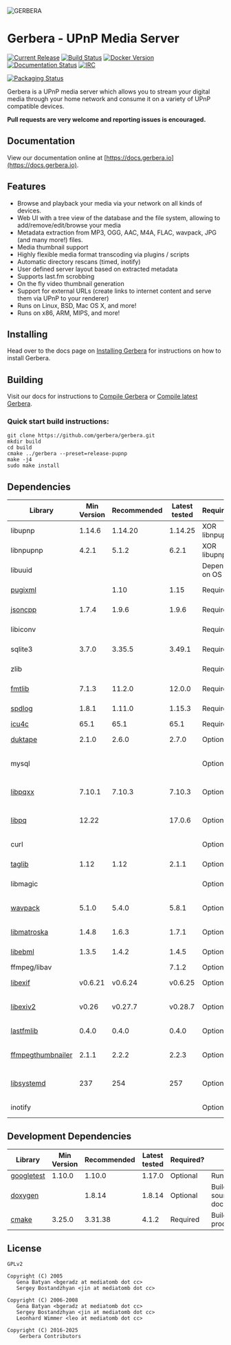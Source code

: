 <picture>
 <source media="(prefers-color-scheme: dark)" srcset="https://github.com/gerbera/gerbera/blob/master/artwork/logo-horiz-white.png?raw=true">
 <source media="(prefers-color-scheme: light)" srcset="https://github.com/gerbera/gerbera/blob/master/artwork/logo-horiz.png?raw=true">
 <img alt="GERBERA" src="https://github.com/gerbera/gerbera/blob/master/artwork/logo-horiz.png?raw=true" />
</picture>

# Gerbera - UPnP Media Server

[![Current Release](https://img.shields.io/github/release/gerbera/gerbera.svg?style=for-the-badge)](https://github.com/gerbera/gerbera/releases/latest) [![Build Status](https://img.shields.io/github/actions/workflow/status/gerbera/gerbera/ci.yml?style=for-the-badge&branch=master)](https://github.com/gerbera/gerbera/actions?query=workflow%3A%22CI+validation%22+branch%3Amaster) [![Docker Version](https://img.shields.io/docker/v/gerbera/gerbera?color=teal&label=docker&logoColor=white&sort=semver&style=for-the-badge)](https://hub.docker.com/r/gerbera/gerbera/tags?name=2.) [![Documentation Status](https://img.shields.io/readthedocs/gerbera?style=for-the-badge)](http://docs.gerbera.io/en/stable/?badge=stable) [![IRC](https://img.shields.io/badge/IRC-on%20libera.chat-orange.svg?style=for-the-badge)](https://web.libera.chat/?channels=#gerbera)

[![Packaging Status](https://repology.org/badge/tiny-repos/gerbera.svg?header=PACKAGES&style=for-the-badge)](https://repology.org/metapackage/gerbera/versions)

Gerbera is a UPnP media server which allows you to stream your digital media through your home network and consume it on a variety of UPnP compatible devices.

**Pull requests are very welcome and reporting issues is encouraged.**

## Documentation
View our documentation online at [https://docs.gerbera.io](https://docs.gerbera.io).

## Features
* Browse and playback your media via your network on all kinds of devices.
* Web UI with a tree view of the database and the file system, allowing to add/remove/edit/browse your media
* Metadata extraction from MP3, OGG, AAC, M4A, FLAC, wavpack, JPG (and many more!) files.
* Media thumbnail support
* Highly flexible media format transcoding via plugins / scripts
* Automatic directory rescans (timed, inotify)
* User defined server layout based on extracted metadata
* Supports last.fm scrobbing
* On the fly video thumbnail generation
* Support for external URLs (create links to internet content and serve them via UPnP to your renderer)
* Runs on Linux, BSD, Mac OS X, and more!
* Runs on x86, ARM, MIPS, and more!

## Installing
Head over to the docs page on [Installing Gerbera](https://docs.gerbera.io/en/stable/install.html) for instructions on
how to install Gerbera.

## Building
Visit our docs for instructions to [Compile Gerbera](https://docs.gerbera.io/en/stable/compile.html) or [Compile latest Gerbera](https://docs.gerbera.io/en/latest/compile.html).

### Quick start build instructions:
```
git clone https://github.com/gerbera/gerbera.git
mkdir build
cd build
cmake ../gerbera --preset=release-pupnp
make -j4
sudo make install
```

## Dependencies

| Library             | Min Version | Recommended | Latest tested        | Required?     | Note                       | Default  |
|---------------------|-------------|-------------|----------------------|---------------|----------------------------|----------|
| libupnp             | 1.14.6      | 1.14.20     | 1.14.25              | XOR libnpupnp | [pupnp]                    |          |
| libnpupnp           | 4.2.1       | 5.1.2       | 6.2.1                | XOR libupnp   | [npupnp]                   | Disabled |
| libuuid             |             |             |                      | Depends on OS | Not required on \*BSD      |          |
| [pugixml]           |             | 1.10        | 1.15                 | Required      | XML file and data support  |          |
| [jsoncpp]           | 1.7.4       | 1.9.6       | 1.9.6                | Required      | JSON data support          |          |
| libiconv            |             |             |                      | Required      | Charset conversion         |          |
| sqlite3             | 3.7.0       | 3.35.5      | 3.49.1               | Required      | Database storage           |          |
| zlib                |             |             |                      | Required      | Data compression           |          |
| [fmtlib]            | 7.1.3       | 11.2.0      | 12.0.0               | Required      | Fast string formatting     |          |
| [spdlog]            | 1.8.1       | 1.11.0      | 1.15.3               | Required      | Runtime logging            |          |
| [icu4c]             | 65.1        | 65.1        | 65.1                 | Required      | Transliteration            | Enabled  |
| [duktape]           | 2.1.0       | 2.6.0       | 2.7.0                | Optional      | Scripting Support          | Enabled  |
| mysql               |             |             |                      | Optional      | Alternate database storage | Disabled |
| [libpqxx]           | 7.10.1      | 7.10.3      | 7.10.3               | Optional      | Alternate database storage | Disabled |
| [libpq]             | 12.22       |             | 17.0.6               | Optional      | Alternate database storage | Disabled |
| curl                |             |             |                      | Optional      | Enables web services       | Enabled  |
| [taglib]            | 1.12        | 1.12        | 2.1.1                | Optional      | Audio tag support          | Enabled  |
| libmagic            |             |             |                      | Optional      | File type detection        | Enabled  |
| [wavpack]           | 5.1.0       | 5.4.0       | 5.8.1                | Optional      | WavPack metadata support   | Disabled |
| [libmatroska]       | 1.4.8       | 1.6.3       | 1.7.1                | Optional      | MKV metadata               | Enabled  |
| [libebml]           | 1.3.5       | 1.4.2       | 1.4.5                | Optional      | requird by [libmatroska]   | Enabled  |
| ffmpeg/libav        |             |             | 7.1.2                | Optional      | File metadata              | Disabled |
| [libexif]           | v0.6.21     | v0.6.24     | v0.6.25              | Optional      | JPEG Exif metadata         | Enabled  |
| [libexiv2]          | v0.26       | v0.27.7     | v0.28.7              | Optional      | Exif, IPTC, XMP metadata   | Disabled |
| [lastfmlib]         | 0.4.0       | 0.4.0       | 0.4.0                | Optional      | Enables scrobbling         | Disabled |
| [ffmpegthumbnailer] | 2.1.1       | 2.2.2       | 2.2.3                | Optional      | Generate video thumbnails  | Disabled |
| [libsystemd]        | 237         | 254         | 257                  | Optional      | Generate video thumbnails  | Disabled |
| inotify             |             |             |                      | Optional      | Efficient file monitoring  | Enabled  |

## Development Dependencies

| Library             | Min Version | Recommended | Latest tested | Required?     | Note                           | Default  |
|---------------------|-------------|-------------|---------------|---------------|--------------------------------|----------|
| [googletest]        | 1.10.0      | 1.10.0      | 1.17.0        | Optional      | Running tests                  | Disabled |
| [doxygen]           |             | 1.8.14      | 1.8.14        | Optional      | Building source documentation  | Disabled |
| [cmake]             | 3.25.0      | 3.31.38     | 4.1.2         | Required      | Build processing               | Enabled  |

## License

    GPLv2

    Copyright (C) 2005
       Gena Batyan <bgeradz at mediatomb dot cc>
       Sergey Bostandzhyan <jin at mediatomb dot cc>

    Copyright (C) 2006-2008
       Gena Batyan <bgeradz at mediatomb dot cc>
       Sergey Bostandzhyan <jin at mediatomb dot cc>
       Leonhard Wimmer <leo at mediatomb dot cc>

    Copyright (C) 2016-2025
        Gerbera Contributors

[cmake]: https://cmake.org/
[Docker Hub]: https://hub.docker.com/r/gerbera/gerbera
[duktape]: https://duktape.org
[doxygen]: https://github.com/doxygen/doxygen
[ffmpegthumbnailer]: https://github.com/dirkvdb/ffmpegthumbnailer
[fmtlib]: https://github.com/fmtlib/fmt
[googletest]: https://github.com/google/googletest
[icu4c]: https://github.com/unicode-org/icu
[jsoncpp]: https://github.com/open-source-parsers/jsoncpp
[lastfmlib]: https://github.com/dirkvdb/lastfmlib
[libebml]: https://github.com/Matroska-Org/libebml
[libexif]: https://github.com/libexif/libexif
[libexiv2]: https://github.com/Exiv2/exiv2
[libmatroska]: https://github.com/Matroska-Org/libmatroska
[libpqxx]: https://github.com/jtv/libpqxx
[libpq]: https://www.postgresql.org/download
[libsystemd]: https://github.com/systemd/systemd
[npupnp]: https://www.lesbonscomptes.com/upmpdcli/npupnp-doc/libnpupnp.html
[pugixml]: https://github.com/zeux/pugixml
[pupnp]: https://github.com/pupnp/pupnp
[spdlog]: https://github.com/gabime/spdlog
[taglib]: https://taglib.org/
[wavpack]: https://www.wavpack.com/

